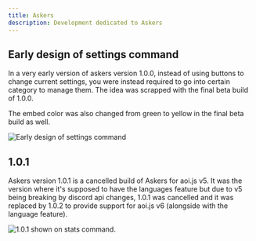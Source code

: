 ```yaml
---
title: Askers
description: Development dedicated to Askers
---
```


## Early design of settings command

In a very early version of askers version 1.0.0, instead of using buttons to change current settings, you were instead required to go into certain category to manage them. The idea was scrapped with the final beta build of 1.0.0.

The embed color was also changed from green to yellow in the final beta build as well.

![Early design of settings command](https://2314760047-files.gitbook.io/~/files/v0/b/gitbook-x-prod.appspot.com/o/spaces%2Fnkk2ozf6e5sx71U10aKl%2Fuploads%2Fu9PLmgFEu32RzRqpnR0J%2Fimage.png?alt=media&token=42dffbab-ef2c-4fd4-bbdd-cd725bfc98b3)

## 1.0.1

Askers version 1.0.1 is a cancelled build of Askers for aoi.js v5. It was the version where it's supposed to have the languages feature but due to v5 being breaking by discord api changes, 1.0.1 was cancelled and it was replaced by 1.0.2 to provide support for aoi.js v6 (alongside with the language feature).

![1.0.1 shown on stats command.](https://2314760047-files.gitbook.io/~/files/v0/b/gitbook-x-prod.appspot.com/o/spaces%2Fnkk2ozf6e5sx71U10aKl%2Fuploads%2FKwS63R4IDfajKaEvjME2%2Fimage.png?alt=media&token=2ba7b005-74d6-491c-b080-1c9b85876c1d)
